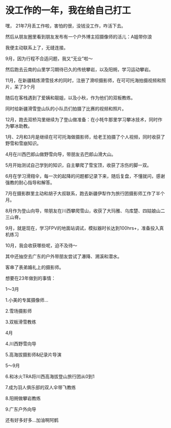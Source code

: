 
# 没工作的一年，我在给自己打工

嘿， 21年7月丢工作啦，害怕的很，没钱没工作，咋活下去。

然后从朋友圈里看到朋友发布有一个户外博主招摄像师的活儿：A姐带你浪

我便主动联系上了，无缝连接。

9月，因为行程不合适问题，我又“无业”啦～

然后跑去云南的山里学习期待已久的传统攀岩，以及阳朔，学习运动攀岩。

11月，在新疆精炼滑雪技术的同时，注册了滑呗摄影师，在可可托海拍摄视频和照片，呆了3个月

随后在客栈遇到了爱姨和靓姐，以及小秋，作为他们的双板教练。

同时给新疆滑雪登山队的小队员们拍摄了比赛的视频和照片。

12月，跑去双桥沟里继续为了登山做准备：在小牦牛那里学习攀冰技术，同时作为攀冰助教。

1月、2月和3月是继续在可可托海做摄影师，给老王拍摄了个人视频，同时收获了野雪和雪崩知识。

4月在川西巴郎山做野雪向导，带朋友去巴郎山滑大山。

5月开始测试自己学到的知识，自主攀爬了雪宝顶，收获了冻伤的脚一双。

6月在学习滑翔伞，每一次的起降的问题都记录下来，随后复盘，不懂就问，感谢强教的耐心指导和解答。

7月在摄影群里主动和胡子大叔联系，跑去新疆伊犁作为旅行团摄影师工作了半个月。

8月作为登山向导，带朋友在川西攀爬雪山，收获了大玛雅、乌库楚、四姑娘山二三山脊。

9月，就是现在，学习FPV的地面站调试，模拟器时长达到100hrs+，准备投入真机练习

10月，我会收获哪些呢，迫不及待～

其中还抽空去广东的户外带朋友尝试了瀑降、溯溪和潜水。

客串了表弟婚礼上的摄影师。

想要在23年做到的事情：

1～3月

1.小美的专属摄像师...

2.雪场摄影师

3.双板滑雪教练

4月

4.川西野雪向导

5.高海拔摄影师&纪录片导演

5～9月

6.和冰火TRA将川西高海拔登山旅行团从0到1

7.成为羽人俱乐部的双人伞带飞教练

8.阳朔做攀岩教练

9.广东户外向导

还有好多好多...加油啊阿鹤
